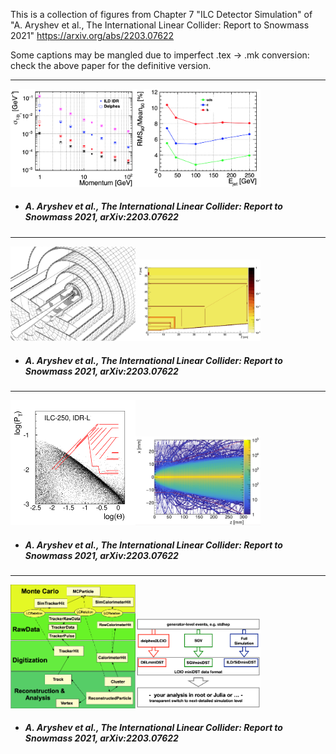 This is a collection of figures from Chapter 7 "ILC Detector Simulation" of "A. Aryshev et al., The International Linear Collider: Report to Snowmass 2021" https://arxiv.org/abs/2203.07622

Some captions may be mangled due to imperfect .tex -> .mk conversion: check the above paper for the definitive version.
 
-----
   
 
[<img src="figures/delphes_tracking.png" width="200" />](figures/delphes_tracking.png)[<img src="figures/delphes_PFA.png" width="200" />](figures/delphes_PFA.png)

- ##### A. Aryshev et al., The International Linear Collider: Report to Snowmass 2021, arXiv:2203.07622 



 
-----
  
 
[<img src="figures/SiD_tracker_simmodel.png" width="200" />](figures/SiD_tracker_simmodel.png)[<img src="figures/ILD_large_inner_tracker_x0_scan.png" width="200" />](figures/ILD_large_inner_tracker_x0_scan.png)

- ##### A. Aryshev et al., The International Linear Collider: Report to Snowmass 2021, arXiv:2203.07622 



 
-----
  
 
[<img src="figures/250-small-scale_freps_strong_weak.png" width="200" />](figures/250-small-scale_freps_strong_weak.png)[<img src="figures/pair_bg_cone_SiD.png" width="200" />](figures/pair_bg_cone_SiD.png)

- ##### A. Aryshev et al., The International Linear Collider: Report to Snowmass 2021, arXiv:2203.07622 



 
-----
  
 
[<img src="figures/lcio_edm_schema.png" width="200" />](figures/lcio_edm_schema.png)[<img src="figures/miniDST_sim_workflow.png" width="200" />](figures/miniDST_sim_workflow.png)

- ##### A. Aryshev et al., The International Linear Collider: Report to Snowmass 2021, arXiv:2203.07622 


